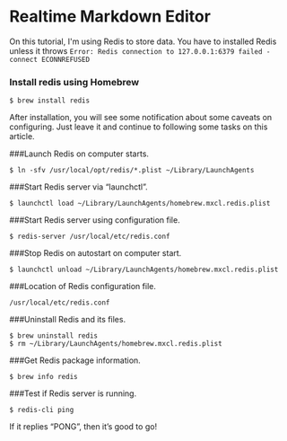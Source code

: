 # Realtime Markdown Editor

On this tutorial, I'm using Redis to store data. You have to installed Redis unless it throws ```Error: Redis connection to 127.0.0.1:6379 failed - connect ECONNREFUSED```


### Install redis using Homebrew

```
$ brew install redis
```
After installation, you will see some notification about some caveats on configuring. Just leave it and continue to following some tasks on this article.

###Launch Redis on computer starts.
```
$ ln -sfv /usr/local/opt/redis/*.plist ~/Library/LaunchAgents
```

###Start Redis server via “launchctl”.
```
$ launchctl load ~/Library/LaunchAgents/homebrew.mxcl.redis.plist
```

###Start Redis server using configuration file.
```
$ redis-server /usr/local/etc/redis.conf
```

###Stop Redis on autostart on computer start.
```
$ launchctl unload ~/Library/LaunchAgents/homebrew.mxcl.redis.plist
```

###Location of Redis configuration file.
```
/usr/local/etc/redis.conf
```

###Uninstall Redis and its files.
```
$ brew uninstall redis
$ rm ~/Library/LaunchAgents/homebrew.mxcl.redis.plist
```

###Get Redis package information.
```
$ brew info redis
```

###Test if Redis server is running.
```
$ redis-cli ping
```
If it replies “PONG”, then it’s good to go!
